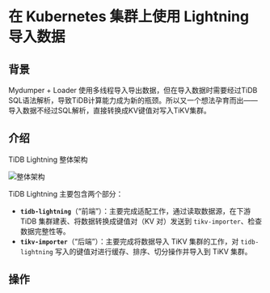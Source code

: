 # 在 Kubernetes 集群上使用 Lightning 导入数据

## 背景

Mydumper + Loader 使用多线程导入导出数据，但在导入数据时需要经过TiDB SQL语法解析，导致TiDB计算能力成为新的瓶颈。所以又一个想法孕育而出——导入数据不经过SQL解析，直接转换成KV键值对写入TiKV集群。

## 介绍

TiDB Lightning 整体架构

![整体架构](https://download.pingcap.com/images/docs-cn/v3.1/tidb-lightning-architecture.png)

TiDB Lightning 主要包含两个部分：

- **`tidb-lightning`**（“前端”）：主要完成适配工作，通过读取数据源，在下游 TiDB 集群建表、将数据转换成键值对（KV 对）发送到 `tikv-importer`、检查数据完整性等。
- **`tikv-importer`**（“后端”）：主要完成将数据导入 TiKV 集群的工作，对 `tidb-lightning` 写入的键值对进行缓存、排序、切分操作并导入到 TiKV 集群。



## 操作